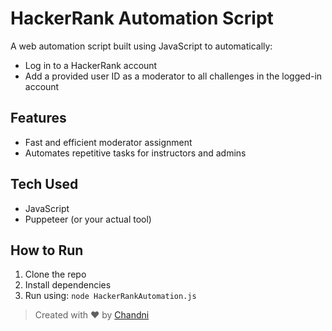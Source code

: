 # HackerRank Automation Script

A web automation script built using JavaScript to automatically:
- Log in to a HackerRank account
- Add a provided user ID as a moderator to all challenges in the logged-in account

## Features
- Fast and efficient moderator assignment
- Automates repetitive tasks for instructors and admins

## Tech Used
- JavaScript
- Puppeteer (or your actual tool)

## How to Run
1. Clone the repo
2. Install dependencies
3. Run using: `node HackerRankAutomation.js`

> Created with ❤️ by [Chandni](https://github.com/Chandnim0712)
